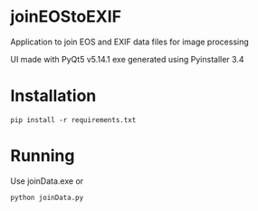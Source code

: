 # joinEOStoEXIF

Application to join EOS and EXIF data files for image processing

UI made with PyQt5 v5.14.1
exe generated using Pyinstaller 3.4

# Installation

```
pip install -r requirements.txt
```

# Running

Use joinData.exe or

```
python joinData.py
```
